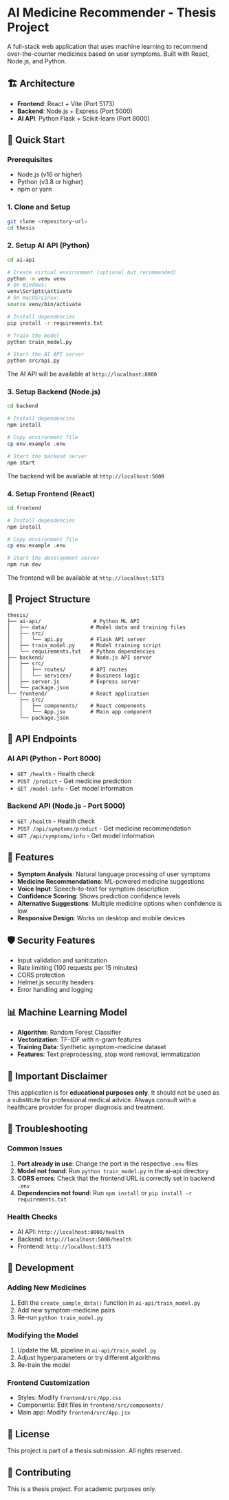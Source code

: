 # AI Medicine Recommender - Thesis Project

A full-stack web application that uses machine learning to recommend over-the-counter medicines based on user symptoms. Built with React, Node.js, and Python.

## 🏗️ Architecture

- **Frontend**: React + Vite (Port 5173)
- **Backend**: Node.js + Express (Port 5000)
- **AI API**: Python Flask + Scikit-learn (Port 8000)

## 🚀 Quick Start

### Prerequisites

- Node.js (v16 or higher)
- Python (v3.8 or higher)
- npm or yarn

### 1. Clone and Setup

```bash
git clone <repository-url>
cd thesis
```

### 2. Setup AI API (Python)

```bash
cd ai-api

# Create virtual environment (optional but recommended)
python -m venv venv
# On Windows:
venv\Scripts\activate
# On macOS/Linux:
source venv/bin/activate

# Install dependencies
pip install -r requirements.txt

# Train the model
python train_model.py

# Start the AI API server
python src/api.py
```

The AI API will be available at `http://localhost:8000`

### 3. Setup Backend (Node.js)

```bash
cd backend

# Install dependencies
npm install

# Copy environment file
cp env.example .env

# Start the backend server
npm start
```

The backend will be available at `http://localhost:5000`

### 4. Setup Frontend (React)

```bash
cd frontend

# Install dependencies
npm install

# Copy environment file
cp env.example .env

# Start the development server
npm run dev
```

The frontend will be available at `http://localhost:5173`

## 📁 Project Structure

```
thesis/
├── ai-api/                 # Python ML API
│   ├── data/              # Model data and training files
│   ├── src/
│   │   └── api.py         # Flask API server
│   ├── train_model.py     # Model training script
│   └── requirements.txt   # Python dependencies
├── backend/               # Node.js API server
│   ├── src/
│   │   ├── routes/        # API routes
│   │   └── services/      # Business logic
│   ├── server.js          # Express server
│   └── package.json
└── frontend/              # React application
    ├── src/
    │   ├── components/    # React components
    │   └── App.jsx        # Main app component
    └── package.json
```

## 🔧 API Endpoints

### AI API (Python - Port 8000)
- `GET /health` - Health check
- `POST /predict` - Get medicine prediction
- `GET /model-info` - Get model information

### Backend API (Node.js - Port 5000)
- `GET /health` - Health check
- `POST /api/symptoms/predict` - Get medicine recommendation
- `GET /api/symptoms/info` - Get model information

## 🎯 Features

- **Symptom Analysis**: Natural language processing of user symptoms
- **Medicine Recommendations**: ML-powered medicine suggestions
- **Voice Input**: Speech-to-text for symptom description
- **Confidence Scoring**: Shows prediction confidence levels
- **Alternative Suggestions**: Multiple medicine options when confidence is low
- **Responsive Design**: Works on desktop and mobile devices

## 🛡️ Security Features

- Input validation and sanitization
- Rate limiting (100 requests per 15 minutes)
- CORS protection
- Helmet.js security headers
- Error handling and logging

## 📊 Machine Learning Model

- **Algorithm**: Random Forest Classifier
- **Vectorization**: TF-IDF with n-gram features
- **Training Data**: Synthetic symptom-medicine dataset
- **Features**: Text preprocessing, stop word removal, lemmatization

## 🚨 Important Disclaimer

This application is for **educational purposes only**. It should not be used as a substitute for professional medical advice. Always consult with a healthcare provider for proper diagnosis and treatment.

## 🐛 Troubleshooting

### Common Issues

1. **Port already in use**: Change the port in the respective `.env` files
2. **Model not found**: Run `python train_model.py` in the ai-api directory
3. **CORS errors**: Check that the frontend URL is correctly set in backend `.env`
4. **Dependencies not found**: Run `npm install` or `pip install -r requirements.txt`

### Health Checks

- AI API: `http://localhost:8000/health`
- Backend: `http://localhost:5000/health`
- Frontend: `http://localhost:5173`

## 📝 Development

### Adding New Medicines

1. Edit the `create_sample_data()` function in `ai-api/train_model.py`
2. Add new symptom-medicine pairs
3. Re-run `python train_model.py`

### Modifying the Model

1. Update the ML pipeline in `ai-api/train_model.py`
2. Adjust hyperparameters or try different algorithms
3. Re-train the model

### Frontend Customization

- Styles: Modify `frontend/src/App.css`
- Components: Edit files in `frontend/src/components/`
- Main app: Modify `frontend/src/App.jsx`

## 📄 License

This project is part of a thesis submission. All rights reserved.

## 🤝 Contributing

This is a thesis project. For academic purposes only.
